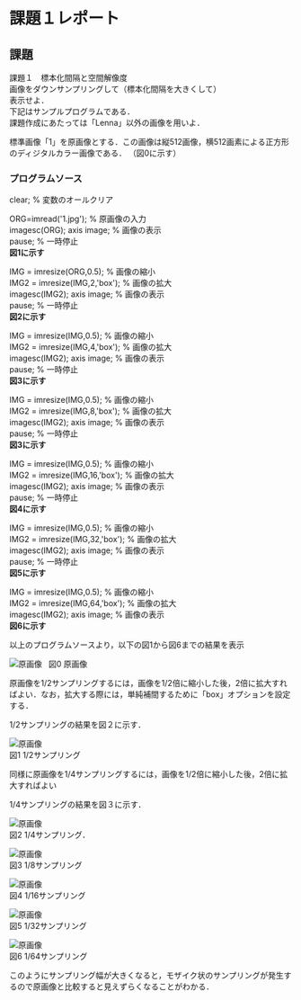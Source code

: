 ﻿# 課題１レポート
 
## 課題  
 課題１　標本化間隔と空間解像度  
 画像をダウンサンプリングして（標本化間隔を大きくして）  
 表示せよ．  
 下記はサンプルプログラムである．  
 課題作成にあたっては「Lenna」以外の画像を用いよ．  
 
 標準画像「1」を原画像とする．この画像は縦512画像，横512画素による正方形のディジタルカラー画像である．
 （図0に示す）  
 
### プログラムソース  
 
 clear; % 変数のオールクリア  

ORG=imread('1.jpg'); % 原画像の入力  
imagesc(ORG); axis image; % 画像の表示  
pause; % 一時停止  
**図1に示す**  

IMG = imresize(ORG,0.5); % 画像の縮小  
IMG2 = imresize(IMG,2,'box'); % 画像の拡大  
imagesc(IMG2); axis image; % 画像の表示  
pause; % 一時停止  
**図2に示す**

IMG = imresize(IMG,0.5); % 画像の縮小  
IMG2 = imresize(IMG,4,'box'); % 画像の拡大  
imagesc(IMG2); axis image; % 画像の表示  
pause; % 一時停止  
**図3に示す**

IMG = imresize(IMG,0.5); % 画像の縮小  
IMG2 = imresize(IMG,8,'box'); % 画像の拡大  
imagesc(IMG2); axis image; % 画像の表示  
pause; % 一時停止  
**図3に示す**  

IMG = imresize(IMG,0.5); % 画像の縮小  
IMG2 = imresize(IMG,16,'box'); % 画像の拡大  
imagesc(IMG2); axis image; % 画像の表示  
pause; % 一時停止  
**図4に示す**

IMG = imresize(IMG,0.5); % 画像の縮小  
IMG2 = imresize(IMG,32,'box'); % 画像の拡大  
imagesc(IMG2); axis image; % 画像の表示  
pause; % 一時停止  
**図5に示す**  

IMG = imresize(IMG,0.5); % 画像の縮小  
IMG2 = imresize(IMG,64,'box'); % 画像の拡大  
imagesc(IMG2); axis image; % 画像の表示  
**図6に示す**  

以上のプログラムソースより，以下の図1から図6までの結果を表示  

![原画像](https://github.com/M8I15/MATLAB_program/blob/master/kadai1/1.jpg)  
図0 原画像

原画像を1/2サンプリングするには，画像を1/2倍に縮小した後，2倍に拡大すればよい．なお，拡大する際には，単純補間するために「box」オプションを設定する．

1/2サンプリングの結果を図２に示す．

![原画像](https://github.com/M8I15/MATLAB_program/blob/master/kadai1/kadai1-1.png)  
図1 1/2サンプリング

同様に原画像を1/4サンプリングするには，画像を1/2倍に縮小した後，2倍に拡大すればよい

1/4サンプリングの結果を図３に示す．

![原画像](https://github.com/M8I15/MATLAB_program/blob/master/kadai1/kadai1-2.png)  
図2 1/4サンプリング．

![原画像](https://github.com/M8I15/MATLAB_program/blob/master/kadai1/kadai1-3.png)  
図3 1/8サンプリング

![原画像](https://github.com/M8I15/MATLAB_program/blob/master/kadai1/kadai1-4.png)  
図4 1/16サンプリング

![原画像](https://github.com/M8I15/MATLAB_program/blob/master/kadai1/kadai1-5.png)  
図5 1/32サンプリング

![原画像](https://github.com/M8I15/MATLAB_program/blob/master/kadai1/kadai1-6.png)  
図6 1/64サンプリング

このようにサンプリング幅が大きくなると，モザイク状のサンプリングが発生するので原画像と比較すると見えずらくなることがわかる．
